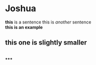 # Joshua
**this** is a sentence
this is _another_ sentence <br>
<strong> this is an example
## this one is slightly smaller 
<br>
<script src="//360.vizor.io/scripts/embed.js" data-vizorurl="https://360.vizor.io/embed/v/b3jyk" ></script>
***

